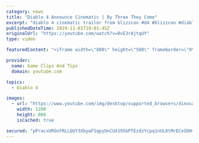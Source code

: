 ```yaml
---
category: news
title: "Diablo 4 Announce Cinematic | By Three They Come"
excerpt: "diablo 4 cinematic trailer from blizzcon #d4 #blizzcon #diablo."
publishedDateTime: 2019-11-01T19:01:45Z
originalUrl: "https://youtube.com/watch?v=0vE3rAjtqUY"
type: video

featuredContent: "<iframe width=\"800\" height=\"500\" frameborder=\"0\" src=\"https://www.youtube.com/embed/0vE3rAjtqUY\" allow=\"accelerometer; autoplay; encrypted-media; gyroscope; picture-in-picture\" allowfullscreen></iframe>"

provider:
  name: Game Clips And Tips
  domain: youtube.com

topics:
  - Diablo 4

images:
  - url: "https://www.youtube.com/img/desktop/supported_browsers/dinosaur.png"
    width: 1200
    height: 800
    isCached: true

secured: "pPracxUROxFRLLQUY3XbywFSqpyUnCUX195bPTEzdzYcpq1nUL8tMrECeSDH+anlSuYJNmUERMQgHqZvD3lz8MjbRVUd3qitv3B8vm6wF4VzcJhQi7IqWVBhw1/LuUXKUvLTNcmns481UNyxbrGHxbpiKPzSK0Mpd2PfxA5mJAnrDSXumBhZGDBGruJcReKMTqB2+rYC6sN636tpBeok6Ie1RoHz16C00ki+Xw5zGAnW3LRbDGgyebB1i04mDNmrh3r4nFtoAVb5kXjiEmkp00lfXViKLsZ27rRLc1Vm6nZjeb8GVaIBKUSjUh35Mv7pvYDC90z3EVM2OBN2rSODPNEEL4OFdGHUWxc6ejAMePD09QiZGcKgGwl5Fa+gqfaqZnBA2mbuHg6EWGIW6I5gPQGQzmoLT4D8KqBDlAFBuswXrf7LLMJP0VtmGiSBiV3N;CJis4jQFjbpn/BLJBrH/Xw=="
---
```


